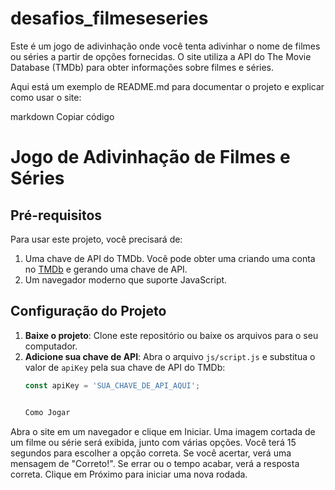 # desafios_filmeseseries
Este é um jogo de adivinhação onde você tenta adivinhar o nome de filmes ou séries a partir de opções fornecidas. O site utiliza a API do The Movie Database (TMDb) para obter informações sobre filmes e séries.

Aqui está um exemplo de README.md para documentar o projeto e explicar como usar o site:

markdown
Copiar código
# Jogo de Adivinhação de Filmes e Séries

## Pré-requisitos

Para usar este projeto, você precisará de:

1. Uma chave de API do TMDb. Você pode obter uma criando uma conta no [TMDb](https://www.themoviedb.org/) e gerando uma chave de API.
2. Um navegador moderno que suporte JavaScript.

## Configuração do Projeto

1. **Baixe o projeto**: Clone este repositório ou baixe os arquivos para o seu computador.
2. **Adicione sua chave de API**: Abra o arquivo `js/script.js` e substitua o valor de `apiKey` pela sua chave de API do TMDb:
   ```javascript
   const apiKey = 'SUA_CHAVE_DE_API_AQUI';

   
   Como Jogar
Abra o site em um navegador e clique em Iniciar.
Uma imagem cortada de um filme ou série será exibida, junto com várias opções.
Você terá 15 segundos para escolher a opção correta.
Se você acertar, verá uma mensagem de "Correto!".
Se errar ou o tempo acabar, verá a resposta correta.
Clique em Próximo para iniciar uma nova rodada.
